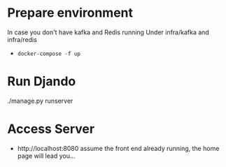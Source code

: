 # Prepare environment
In case you don't have kafka and Redis running
Under infra/kafka and infra/redis

- `docker-compose -f up`

# Run Djando
./manage.py runserver

# Access Server
- http://localhost:8080
assume the front end already running, the home page will lead you...
